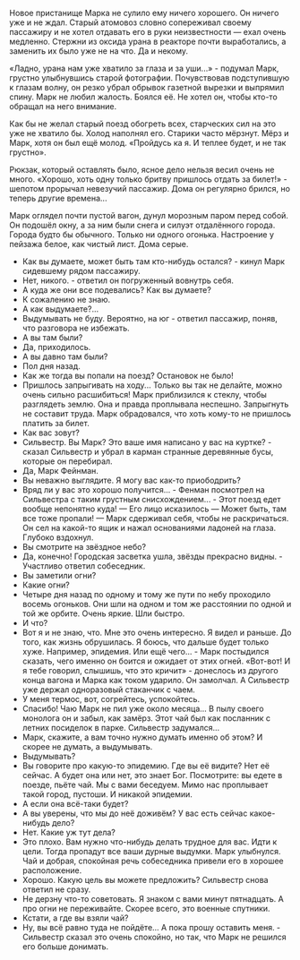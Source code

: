 Новое пристанище Марка не сулило ему ничего хорошего. Он ничего уже и не ждал.
Старый атомовоз словно сопереживал своему пассажиру и не хотел отдавать его в руки
неизвестности — ехал очень медленно. Стержни из оксида урана в реакторе почти выработались, а
заменить их было уже не на что. Да и некому.

«Ладно, урана нам уже хватило за глаза и за уши...» - подумал Марк, грустно
улыбнувшись старой фотографии. Почувствовав подступившую к глазам волну, он
резко убрал обрывок газетной вырезки и выпрямил спину. Марк не любил жалость.
Боялся её. Не хотел он, чтобы кто-то обращал на него внимание.

Как бы не желал старый поезд обогреть всех, старческих сил на это уже не хватило бы.
Холод наполнял его. Старики часто мёрзнут. Мёрз и Марк, хотя он был ещё молод.
«Пройдусь ка я. И теплее будет, и не так грустно».

Рюкзак, который оставлять было, ясное дело нельзя весил очень не много. «Хорошо,
хоть одну только бритву пришлось отдать за билет!» - шепотом прорычал невезучий
пассажир. Дома он регулярно брился, но теперь другие времена...

Марк оглядел почти пустой вагон, дунул морозным паром перед собой.
Он подошёл окну, а за ним были снега и силуэт отдалённого города. Города будто бы
обычного. Только ни одного огонька. Настроение у пейзажа белое, как чистый лист. Дома серые.

- Как вы думаете, может быть там кто-нибудь остался? - кинул Марк сидевшему рядом
пассажиру.
- Нет, никого. - ответил он погруженный вовнутрь себя.
- А куда же они все подевались? Как вы думаете?
- К сожалению не знаю.
- А как выдумаете?...
- Выдумывать не буду. Вероятно, на юг - ответил пассажир, поняв, что разговора не
избежать.
- А вы там были?
- Да, приходилось.
- А вы давно там были?
- Пол дня назад.
- Как же тогда вы попали на поезд? Остановок не было!
- Пришлось запрыгивать на ходу... Только вы так не делайте, можно очень сильно
расшибиться!
Марк приблизился к стеклу, чтобы разглядеть землю. Она и правда проплывала
неспешно. Запрыгнуть не составит труда. Марк обрадовался, что хоть кому-то не пришлось платить за билет.
- Как вас зовут?
- Сильвестр. Вы Марк? Это ваше имя написано у вас на куртке? - сказал Сильвестр и
убрал в карман странные деревянные бусы, которые он перебирал.
- Да, Марк Фейнман.
- Вы неважно выглядите. Я могу вас как-то приободрить?
- Вряд ли у вас это хорошо получится... - Фенман посмотрел на Сильвестра с таким грустным
снисхождением... -  Этот поезд едет вообще непонятно куда! — Его лицо исказилось — Может быть, там все тоже пропали! — Марк сдерживал себя, чтобы не раскричаться.
Он сел на какой-то ящик и нажал основаниями ладоней на глаза. Глубоко вздохнул.
- Вы смотрите на звёздное небо?
- Да, конечно! Городская засветка ушла, звёзды прекрасно видны. - Участливо ответил
собеседник.
- Вы заметили огни?
- Какие огни?
- Четыре дня назад по одному и тому же пути по небу проходило восемь огоньков. Они
шли на одном и том же расстоянии по одной и той же орбите. Очень яркие. Шли
быстро.
- И что?
- Вот я и не знаю, что. Мне это очень интересно. Я видел и раньше. До того, как жизнь
обрушилась. Я боюсь, что дальше будет только хуже. Например, эпидемия. Или ещё
чего... - Марк постыдился сказать, чего именно он боится и ожидает от этих огней.
«Вот-вот! И я тебе говорил, слышишь, что это кричит» - донеслось из другого конца
вагона и Марка как током ударило. Он замолчал. А Сильвестр уже
держал одноразовый стаканчик с чаем.
- У меня термос, вот, согрейтесь, успокойтесь.
- Спасибо!
Чаю Марк не пил уже около месяца... В пылу своего монолога он и забыл, как замёрз.
Этот чай был как посланник с летних посиделок в парке.
Сильвестр задумался...
- Марк, скажите, а вам точно нужно думать именно об этом? И скорее не думать, а
выдумывать.
- Выдумывать?
- Вы говорите про какую-то эпидемию. Где вы её видите? Нет её сейчас. А будет она
или нет, это знает Бог. Посмотрите: вы едете в поезде, пьёте чай. Мы с вами беседуем.
Мимо нас проплывает такой город, пустоши. И никакой эпидемии.
- А если она всё-таки будет?
- А вы уверены, что мы до неё доживём? У вас есть сейчас какое-нибудь дело?
- Нет. Какие уж тут дела?
- Это плохо. Вам нужно что-нибудь делать трудное для вас. Идти к цели. Тогда
пропадут все ваши дурные выдумки.
Марк улыбнулся. Чай и добрая, спокойная речь собеседника привели его в хорошее
расположение.
- Хорошо. Какую цель вы можете предложить?
Сильвестр снова ответил не сразу.
- Не дерзну что-то советовать. Я знаком с вами минут пятнадцать. А про огни не
переживайте. Скорее всего, это военные спутники.
- Кстати, а где вы взяли чай?
- Ну, вы всё равно туда не пойдёте... А пока прошу оставить меня. - Сильвестр сказал
это очень спокойно, но так, что Марк не решился его больше донимать.
